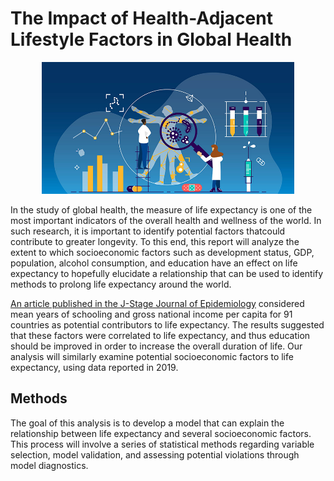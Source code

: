 # The Impact of Health-Adjacent Lifestyle Factors in Global Health

<p align="center">
  <img src="images/f1.jpg" width="80%" height="80%">
</p>

In the study of global health, the measure of life expectancy is one of the most important indicators of the overall health and wellness of the world. In such research, it is important to identify potential factors thatcould contribute to greater longevity. To this end, this report will analyze the extent to which socioeconomic factors such as development status, GDP, population, alcohol consumption, and education have an effect on life expectancy to hopefully elucidate a relationship that can be used to identify methods to prolong life expectancy around the world.

[An article published in the J-Stage Journal of Epidemiology](https://www.jstage.jst.go.jp/article/jea/24/2/24_JE20130059/_article) considered mean years of schooling and gross national income per capita for 91 countries as potential contributors to life expectancy. The results suggested that these factors were correlated to life expectancy, and thus education should be improved in order to increase the overall duration of life. Our analysis will similarly examine potential socioeconomic factors to life expectancy, using data reported in 2019.

## Methods
The goal of this analysis is to develop a model that can explain the relationship between life expectancy
and several socioeconomic factors. This process will involve a series of statistical methods regarding variable
selection, model validation, and assessing potential violations through model diagnostics.
